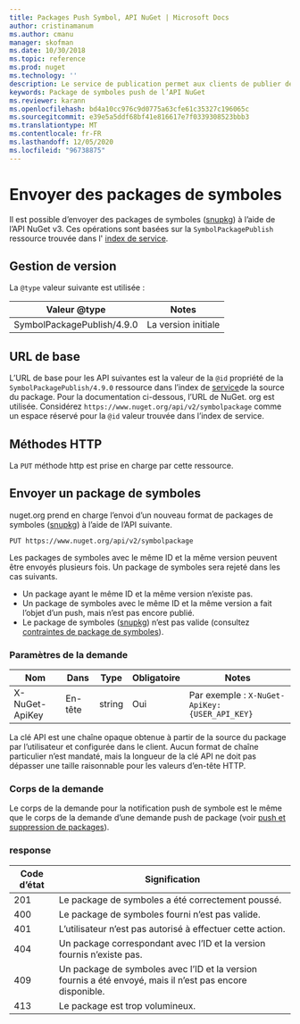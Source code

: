 ```yaml
---
title: Packages Push Symbol, API NuGet | Microsoft Docs
author: cristinamanum
ms.author: cmanu
manager: skofman
ms.date: 10/30/2018
ms.topic: reference
ms.prod: nuget
ms.technology: ''
description: Le service de publication permet aux clients de publier de nouveaux packages de symboles.
keywords: Package de symboles push de l’API NuGet
ms.reviewer: karann
ms.openlocfilehash: bd4a10cc976c9d0775a63cfe61c35327c196065c
ms.sourcegitcommit: e39e5a5ddf68bf41e816617e7f0339308523bbb3
ms.translationtype: MT
ms.contentlocale: fr-FR
ms.lasthandoff: 12/05/2020
ms.locfileid: "96738875"
---
```

# <a name="push-symbol-packages"></a>Envoyer des packages de symboles

Il est possible d’envoyer des packages de symboles ([snupkg](../create-packages/Symbol-Packages-snupkg.md)) à l’aide de l’API NuGet v3.
Ces opérations sont basées sur la `SymbolPackagePublish` ressource trouvée dans l' [index de service](service-index.md).

## <a name="versioning"></a>Gestion de version

La `@type` valeur suivante est utilisée :

Valeur @type                 | Notes
--------------------        | -----
SymbolPackagePublish/4.9.0  | La version initiale

## <a name="base-url"></a>URL de base

L’URL de base pour les API suivantes est la valeur de la `@id` propriété de la `SymbolPackagePublish/4.9.0` ressource dans l’index de [service](service-index.md)de la source du package. Pour la documentation ci-dessous, l’URL de NuGet. org est utilisée. Considérez `https://www.nuget.org/api/v2/symbolpackage` comme un espace réservé pour la `@id` valeur trouvée dans l’index de service.

## <a name="http-methods"></a>Méthodes HTTP

La `PUT` méthode http est prise en charge par cette ressource. 

## <a name="push-a-symbol-package"></a>Envoyer un package de symboles

nuget.org prend en charge l’envoi d’un nouveau format de packages de symboles ([snupkg](../create-packages/Symbol-Packages-snupkg.md)) à l’aide de l’API suivante. 

    PUT https://www.nuget.org/api/v2/symbolpackage

Les packages de symboles avec le même ID et la même version peuvent être envoyés plusieurs fois. Un package de symboles sera rejeté dans les cas suivants.
- Un package ayant le même ID et la même version n’existe pas.
- Un package de symboles avec le même ID et la même version a fait l’objet d’un push, mais n’est pas encore publié.
- Le package de symboles ([snupkg](../create-packages/Symbol-Packages-snupkg.md)) n’est pas valide (consultez [contraintes de package de symboles](../create-packages/Symbol-Packages-snupkg.md)).

### <a name="request-parameters"></a>Paramètres de la demande

Nom           | Dans     | Type   | Obligatoire | Notes
-------------- | ------ | ------ | -------- | -----
X-NuGet-ApiKey | En-tête | string | Oui      | Par exemple : `X-NuGet-ApiKey: {USER_API_KEY}`

La clé API est une chaîne opaque obtenue à partir de la source du package par l’utilisateur et configurée dans le client. Aucun format de chaîne particulier n’est mandaté, mais la longueur de la clé API ne doit pas dépasser une taille raisonnable pour les valeurs d’en-tête HTTP.

### <a name="request-body"></a>Corps de la demande

Le corps de la demande pour la notification push de symbole est le même que le corps de la demande d’une demande push de package (voir [push et suppression de packages](package-publish-resource.md)). 

### <a name="response"></a>response

Code d’état | Signification
----------- | -------
201         | Le package de symboles a été correctement poussé.
400         | Le package de symboles fourni n’est pas valide.
401         | L’utilisateur n’est pas autorisé à effectuer cette action.
404         | Un package correspondant avec l’ID et la version fournis n’existe pas.
409         | Un package de symboles avec l’ID et la version fournis a été envoyé, mais il n’est pas encore disponible.
413         | Le package est trop volumineux.

